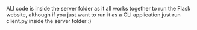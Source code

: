 ALl code is inside the server folder as it all works together to run the Flask website, although if you just want to run it as a CLI application just run client.py inside the server folder :)
